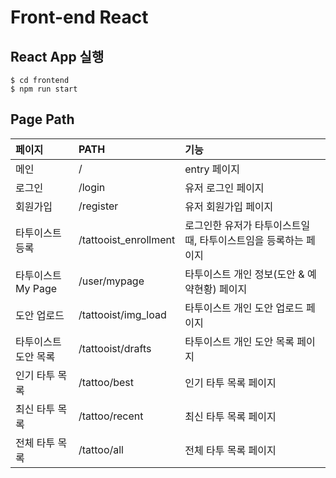 # Front-end React

## React App 실행

```plaintext
$ cd frontend
$ npm run start
```

## Page Path

| 페이지               | PATH                  | 기능                                                            |
| :------------------- | :-------------------- | :-------------------------------------------------------------- |
| 메인                 | /                     | entry 페이지                                                    |
| 로그인               | /login                | 유저 로그인 페이지                                              |
| 회원가입             | /register             | 유저 회원가입 페이지                                            |
| 타투이스트 등록      | /tattooist_enrollment | 로그인한 유저가 타투이스트일 때, 타투이스트임을 등록하는 페이지 |
| 타투이스트 My Page   | /user/mypage          | 타투이스트 개인 정보(도안 & 예약현황) 페이지                    |
| 도안 업로드          | /tattooist/img_load   | 타투이스트 개인 도안 업로드 페이지                              |
| 타투이스트 도안 목록 | /tattooist/drafts     | 타투이스트 개인 도안 목록 페이지                                |
| 인기 타투 목록       | /tattoo/best          | 인기 타투 목록 페이지                                           |
| 최신 타투 목록       | /tattoo/recent        | 최신 타투 목록 페이지                                           |
| 전체 타투 목록       | /tattoo/all           | 전체 타투 목록 페이지                                           |
